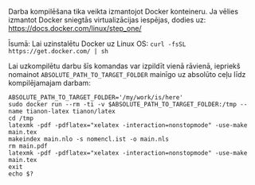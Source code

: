 Darba kompilēšana tika veikta izmantojot Docker konteineru.
Ja vēlies izmantot Docker sniegtās virtualizācijas iespējas, dodies uz: https://docs.docker.com/linux/step_one/

Īsumā:
Lai uzinstalētu Docker uz Linux OS:
`curl -fsSL https://get.docker.com/ | sh`

Lai uzkompilētu darbu šīs komandas var izpildīt vienā rāvienā, iepriekš nomainot `ABSOLUTE_PATH_TO_TARGET_FOLDER` mainīgo uz absolūto ceļu līdz kompilējamajam darbam:
```
ABSOLUTE_PATH_TO_TARGET_FOLDER='/my/work/is/here'
sudo docker run --rm -ti -v $ABSOLUTE_PATH_TO_TARGET_FOLDER:/tmp --name tianon-latex tianon/latex
cd /tmp
latexmk -pdf -pdflatex="xelatex -interaction=nonstopmode" -use-make main.tex
makeindex main.nlo -s nomencl.ist -o main.nls
rm main.pdf
latexmk -pdf -pdflatex="xelatex -interaction=nonstopmode" -use-make main.tex
exit
echo $?
```
